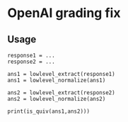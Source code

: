 # OpenAI grading fix

## Usage

```
response1 = ...
response2 = ...

ans1 = lowlevel_extract(response1)
ans1 = lowlevel_normalize(ans1)

ans2 = lowlevel_extract(response2)
ans2 = lowlevel_normalize(ans2)

print(is_quiv(ans1,ans2)))
```
